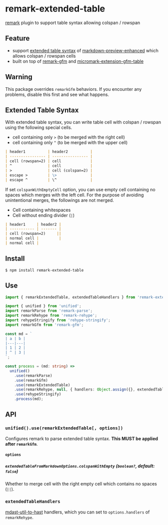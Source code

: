 # remark-extended-table

[remark][] plugin to support table syntax allowing colspan / rowspan

[remark]: https://github.com/remarkjs/remark

## Feature

* support [extended table syntax][] of [markdown-preview-enhanced][] which allows colspan / rowspan cells
* built on top of [remark-gfm][] and [micromark-extension-gfm-table][]

[extended table syntax]: https://shd101wyy.github.io/markdown-preview-enhanced/#/markdown-basics?id=table
[markdown-preview-enhanced]: https://github.com/shd101wyy/markdown-preview-enhanced
[remark-gfm]: https://github.com/remarkjs/remark-gfm
[micromark-extension-gfm-table]: https://github.com/micromark/micromark-extension-gfm-table


## Warning

This package overrides `remarkGfm` behaviors.
If you encounter any problems, disable this first and see what happens.


## Extended Table Syntax

With extended table syntax, you can write table cell with colspan / rowspan using the following special cells.

* cell containing only `>` (to be merged with the right cell)
* cell containing only `^` (to be merged with the upper cell)

```markdown
| header1          | header2          |
| ---------------- | ---------------- |
| cell (rowspan=2) | cell             |
| ^                | cell             |
| >                | cell (colspan=2) |
| escape >         | \>               |
| escape ^         | \^               |
```

If set `colspanWithEmptyCell` option, you can use empty cell containing no spaces which merges with the left cell.
For the purpose of avoiding unintentional merges, the followings are not merged.

* Cell containing whitespaces
* Cell without ending divider (`|`)

```markdown
| header1     | header2 |
| ----------- | ------- |
| cell (rowspan=2)     ||
| normal cell |         |
| normal cell |
```


## Install

```
$ npm install remark-extended-table
```

## Use

```typescript
import { remarkExtendedTable, extendedTableHandlers } from 'remark-extended-table';

import { unified } from 'unified';
import remarkParse from 'remark-parse';
import remarkRehype from 'remark-rehype';
import rehypeStringify from 'rehype-stringify';
import remarkGfm from 'remark-gfm';

const md = `
| a | b |
|---|---|
| 1 | 2 |
| ^ | 3 |
`;

const process = (md: string) =>
  unified()
    .use(remarkParse)
    .use(remarkGfm)
    .use(remarkExtendedTable)
    .use(remarkRehype, null, { handlers: Object.assign({}, extendedTableHandlers) })
    .use(rehypeStringify)
    .process(md);
```

## API

### `unified().use(remarkExtendedTable[, options])`

Configures remark to parse extended table syntax.
**This MUST be applied after `remarkGfm`**.


#### `options`

##### `extendedTableFromMarkdownOptions.colspanWithEmpty` (`boolean?`, default: `false`)

Whether to merge cell with the right empty cell which contains no spaces (`||`).


### `extendedTableHandlers`

[mdast-util-to-hast] handlers, which you can set to `options.handlers` of `remarkRehype`.



[micromark]: https://github.com/micromark/micromark
[mdast]: https://github.com/syntax-tree/mdast
[mdast-util-from-markdown]: https://github.com/syntax-tree/mdast-util-from-markdown
[mdast-util-to-markdown]: https://github.com/syntax-tree/mdast-util-to-markdown
[mdast-util-to-hast]: https://github.com/syntax-tree/mdast-util-to-hast